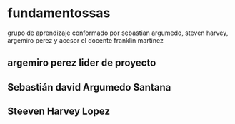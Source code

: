 # fundamentossas
grupo de aprendizaje conformado por sebastian argumedo, steven harvey,  argemiro perez y acesor el docente franklin martinez
## argemiro perez lider de proyecto
## Sebastián david Argumedo Santana 
## Steeven Harvey Lopez
